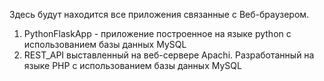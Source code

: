 Здесь будут находится все приложения связанные с Веб-браузером.
1. PythonFlaskApp - приложение построенное на языке python с использованием базы данных MySQL
2. REST_API выставленный на веб-сервере Apachi. Разработанный на языке PHP с использованием базы данных MySQL
